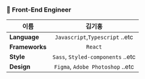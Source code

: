 ### 💫 Front-End Engineer

| 이름 | 김기홍 |  
|---|:---:|  
| **Language**  | `Javascript`,`Typescript` ..etc |  
| **Frameworks**  | `React` |  
| **Style** | `Sass`, `Styled-components` ..etc |  
| **Design** | `Figma`, `Adobe Photoshop` ..etc |  

